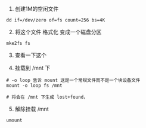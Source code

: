 

1. 创建1M的空闲文件
```shell
dd if=/dev/zero of=fs count=256 bs=4K
```

2. 将这个文件 格式化 变成一个磁盘分区
```shell
mke2fs fs
```

3. 查看一下这个


4. 挂载到 /mnt 下
```shell
# -o loop 告诉 mount 这是一个常规文件而不是一个块设备文件
mount -o loop fs /mnt

# 将会在 /mnt 下生成 lost+found，
```

5. 解除挂载 /mnt 
```shell
umount
```